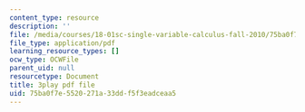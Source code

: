 ```yaml
---
content_type: resource
description: ''
file: /media/courses/18-01sc-single-variable-calculus-fall-2010/75ba0f7e5520271a33ddf5f3eadceaa5_98X2TyxXQdU.pdf
file_type: application/pdf
learning_resource_types: []
ocw_type: OCWFile
parent_uid: null
resourcetype: Document
title: 3play pdf file
uid: 75ba0f7e-5520-271a-33dd-f5f3eadceaa5
---
```

